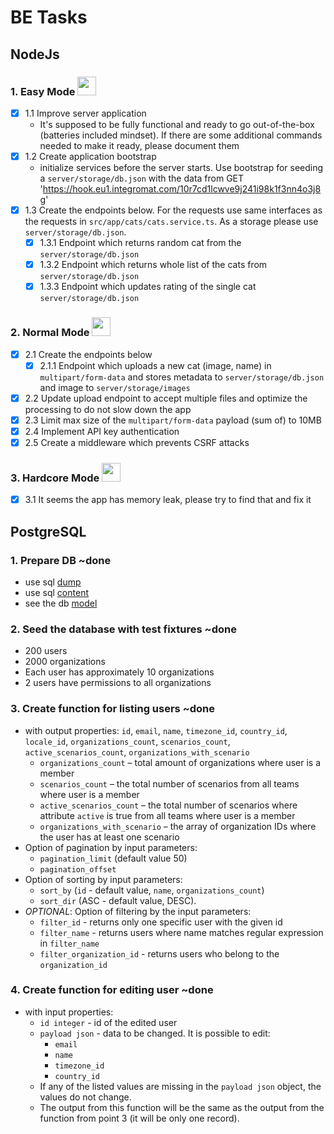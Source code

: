 # BE Tasks

## NodeJs

### 1. Easy Mode <img src="https://emojipedia-us.s3.dualstack.us-west-1.amazonaws.com/thumbs/120/microsoft/209/cat-face_1f431.png" width="30" height="30">
- [x] 1.1 Improve server application
  - It's supposed to be fully functional and ready to go out-of-the-box (batteries included mindset). If there are some additional commands needed to make it ready, please document them
- [x] 1.2 Create application bootstrap 
  - initialize services before the server starts. Use bootstrap for seeding a `server/storage/db.json` with the data from GET 'https://hook.eu1.integromat.com/10r7cd1lcwve9j241i98k1f3nn4o3j8g'
- [x] 1.3 Create the endpoints below. For the requests use same interfaces as the requests in `src/app/cats/cats.service.ts`. As a storage please use `server/storage/db.json`.
  - [x] 1.3.1 Endpoint which returns random cat from the `server/storage/db.json`
  - [x] 1.3.2 Endpoint which returns whole list of the cats from `server/storage/db.json`
  - [x] 1.3.3 Endpoint which updates rating of the single cat `server/storage/db.json`

### 2. Normal Mode <img src="https://emojipedia-us.s3.dualstack.us-west-1.amazonaws.com/thumbs/120/microsoft/209/ninja-cat_1f431-200d-1f464.png" width="30" height="30">
- [x] 2.1 Create the endpoints below
  - [x] 2.1.1 Endpoint which uploads a new cat (image, name) in `multipart/form-data` and stores metadata to `server/storage/db.json` and image to `server/storage/images`
- [x] 2.2 Update upload endpoint to accept multiple files and optimize the processing to do not slow down the app
- [x] 2.3 Limit max size of the `multipart/form-data` payload (sum of) to 10MB
- [x] 2.4 Implement API key authentication
- [x] 2.5 Create a middleware which prevents CSRF attacks

### 3. Hardcore Mode <img src="https://emojipedia-us.s3.dualstack.us-west-1.amazonaws.com/thumbs/120/microsoft/209/dino-cat_1f431-200d-1f409.png" width="30" height="30">
 - [x] 3.1 It seems the app has memory leak, please try to find that and fix it

## PostgreSQL
### 1. Prepare DB ~done
- use sql [dump](../sql/dump.sql)
- use sql [content](../sql/content.sql)
- see the db [model](../sql/model.png)

### 2. Seed the database with test fixtures ~done
   - 200 users
   - 2000 organizations
   - Each user has approximately 10 organizations
   - 2 users have permissions to all organizations

### 3. Create function for listing users ~done
   - with output properties: `id`, `email`, `name`, `timezone_id`, `country_id`, `locale_id`, `organizations_count`, `scenarios_count`, `active_scenarios_count`, `organizations_with_scenario`
   		- `organizations_count` – total amount of organizations where user is a member
   		- `scenarios_count` – the total number of scenarios from all teams where user is a member
   		- `active_scenarios_count` – the total number of scenarios where attribute `active` is true from all teams where user is a member
   		- `organizations_with_scenario` – the array of organization IDs where the user has at least one scenario
   - Option of pagination by input parameters:
   		- `pagination_limit` (default value 50)
   		- `pagination_offset`
   - Option of sorting by input parameters:
   		- `sort_by` (`id` - default value, `name`, `organizations_count`)
   		- `sort_dir` (ASC - default value, DESC).
   - *OPTIONAL*: Option of filtering by the input parameters:
   		- `filter_id` - returns only one specific user with the given id
   		- `filter_name` - returns users where name matches regular expression in `filter_name`
   		- `filter_organization_id` - returns users who belong to the `organization_id`

### 4. Create function for editing user ~done
   - with input properties:
   		- `id integer` - id of the edited user
   		- `payload json` - data to be changed. It is possible to edit:
			- `email`
   			- `name`
   			- `timezone_id`
   			- `country_id`
   		- If any of the listed values are missing in the `payload json` object, the values do not change.
        - The output from this function will be the same as the output from the function from point 3 (it will be only one record).

